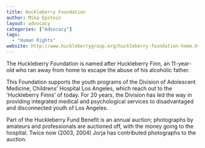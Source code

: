 ```yaml
---
title: Huckleberry Foundation
author: Mika Epstein
layout: advocacy
categories: ["Advocacy"]
tags: 
  - "Human Rights"
website: http://www.huckleberrygroup.org/huckleberry-foundation-home.html
---
```


The Huckleberry Foundation is named after Huckleberry Finn, an 11-year-old who ran away from home to escape the abuse of his alcoholic father.

This Foundation supports the youth programs of the Division of Adolescent Medicine, Childrens' Hospital Los Angeles, which reach out to the 'Huckleberry Finns' of today. For 20 years, the Division has led the way in providing integrated medical and psychological services to disadvantaged and disconnected youth of Los Angeles.

Part of the Huckleberry Fund Benefit is an annual auction; photographs by amateurs and professionals are auctioned off, with the money going to the hospital. Twice now (2003, 2004) Jorja has contributed photographs to the auction.
